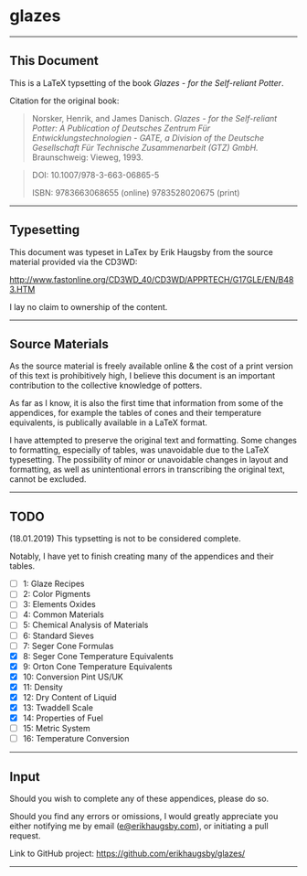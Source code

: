 # glazes
---
## This Document

This is a LaTeX typsetting of the book *Glazes - for the Self-reliant Potter*.

Citation for the original book:

>Norsker, Henrik, and James Danisch. *Glazes - for the Self-reliant Potter: A* 
>    *Publication of Deutsches Zentrum Für Entwicklungstechnologien - GATE, a*
>    *Division of the Deutsche Gesellschaft Für Technische Zusammenarbeit (GTZ)* 
>    *GmbH.* Braunschweig: Vieweg, 1993.

>DOI: 10.1007/978-3-663-06865-5
>
>ISBN: 9783663068655 (online) 9783528020675 (print)

---

## Typesetting

This document was typeset in LaTex by Erik Haugsby from the source material 
provided via the CD3WD:

http://www.fastonline.org/CD3WD_40/CD3WD/APPRTECH/G17GLE/EN/B483.HTM

I lay no claim to ownership of the content.

---

## Source Materials

As the source material is freely available online & the cost of a print version 
of this text is prohibitively high, I believe this document is an important 
contribution to the collective knowledge of potters. 

As far as I know, it is also the first time that information from some of the 
appendices, for example the tables of cones and their temperature equivalents, 
is publically available in a LaTeX format.

I have attempted to preserve the original text and formatting. Some changes to 
formatting, especially of tables, was unavoidable due to the LaTeX typesetting.
The possibility of minor or unavoidable changes in layout and formatting, as 
well as unintentional errors in transcribing the original text, cannot be 
excluded.

---

## TODO

(18.01.2019) This typsetting is not to be considered complete. 

Notably, I have yet to finish creating many of the appendices and their tables. 

- [ ] 1: Glaze Recipes
- [ ] 2: Color Pigments
- [ ] 3: Elements Oxides
- [ ] 4: Common Materials
- [ ] 5: Chemical Analysis of Materials
- [ ] 6: Standard Sieves
- [ ] 7: Seger Cone Formulas
- [x] 8: Seger Cone Temperature Equivalents
- [x] 9: Orton Cone Temperature Equivalents
- [x] 10: Conversion Pint US/UK
- [x] 11: Density
- [x] 12: Dry Content of Liquid
- [x] 13: Twaddell Scale
- [x] 14: Properties of Fuel
- [ ] 15: Metric System
- [ ] 16: Temperature Conversion

---

## Input

Should you wish to complete any of these appendices, please do so.

Should you find any errors or omissions, I would greatly appreciate you either 
notifying me by email (e@erikhaugsby.com), or initiating a pull request.

Link to GitHub project: https://github.com/erikhaugsby/glazes/

---